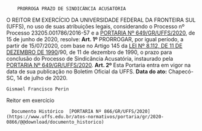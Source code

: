         PRORROGA PRAZO DE SINDICÂNCIA ACUSATÓRIA  

 O REITOR EM EXERCÍCIO DA UNIVERSIDADE FEDERAL DA FRONTEIRA SUL (UFFS), no uso de suas atribuições legais, considerando o Processo nº Processo 23205.001786/2016-57 e a [PORTARIA Nº 649/GR/UFFS/2020](https://www.uffs.edu.br/atos-normativos/portaria/gr/2020-0649), de 15 de junho de 2020, resolve:    **Art. 1º**  PRORROGAR, por igual período, a partir de 15/07/2020, com base no Artigo 145 da [LEI Nº 8.112, DE 11 DE DEZEMBRO DE 1990](http://www.planalto.gov.br/ccivil_03/leis/l8112cons.htm)/90, de 11 de dezembro de 1990, o prazo para conclusão do Processo de Sindicância Acusatória, instaurado pela [PORTARIA Nº 649/GR/UFFS/2020](https://www.uffs.edu.br/atos-normativos/portaria/gr/2020-0649).    **Art. 2º**  Esta Portaria entra em vigor na data de sua publicação no Boletim Oficial da UFFS.        **Data do ato:** Chapecó-SC, 14 de julho de 2020.   
 

    Gismael Francisco Perin   
 Reitor em exercício 

      Documento Histórico  [PORTARIA Nº 866/GR/UFFS/2020](https://www.uffs.edu.br/atos-normativos/portaria/gr/2020-0866/@@download/documento_historico)     
      